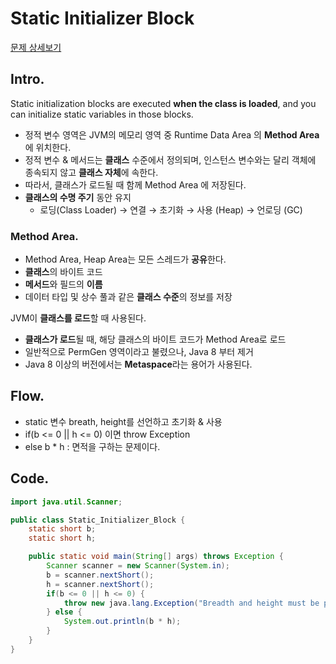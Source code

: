 # Static Initializer Block
[문제 상세보기](https://www.hackerrank.com/challenges/java-static-initializer-block/problem)

## Intro.

Static initialization blocks are executed **when the class is loaded**, and you can initialize static variables in those blocks.

- 정적 변수 영역은 JVM의 메모리 영역 중 Runtime Data Area 의 **Method Area**에 위치한다.
- 정적 변수 & 메서드는 **클래스** 수준에서 정의되며, 인스턴스 변수와는 달리 객체에 종속되지 않고 **클래스 자체**에 속한다.
- 따라서, 클래스가 로드될 때 함께 Method Area 에 저장된다.
- **클래스의 수명 주기** 동안 유지
    - 로딩(Class Loader) → 연결 → 초기화 → 사용 (Heap) → 언로딩 (GC)

### Method Area.

- Method Area, Heap Area는 모든 스레드가 **공유**한다.
- **클래스**의 바이트 코드
- **메서드**와 필드의 **이름**
- 데이터 타입 및 상수 풀과 같은 **클래스 수준**의 정보를 저장

JVM이 **클래스를 로드**할 때 사용된다.

- **클래스가 로드**될 때, 해당 클래스의 바이트 코드가 Method Area로 로드
- 일반적으로 PermGen 영역이라고 불렸으나, Java 8 부터 제거
- Java 8 이상의 버전에서는 **Metaspace**라는 용어가 사용된다.

## Flow.

- static 변수 breath, height를 선언하고 초기화 & 사용
- if(b <= 0 || h <= 0) 이면 throw Exception
- else b * h : 면적을 구하는 문제이다.

## Code.

```java
import java.util.Scanner;

public class Static_Initializer_Block {
    static short b;
    static short h;

    public static void main(String[] args) throws Exception {
        Scanner scanner = new Scanner(System.in);
        b = scanner.nextShort();
        h = scanner.nextShort();
        if(b <= 0 || h <= 0) {
            throw new java.lang.Exception("Breadth and height must be positive");
        } else {
            System.out.println(b * h);
        }
    }
}
```
